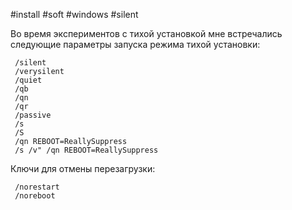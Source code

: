 #install #soft #windows #silent

Во время экспериментов с тихой установкой мне встречались следующие параметры запуска режима тихой установки:

```
 /silent
 /verysilent
 /quiet
 /qb
 /qn
 /qr
 /passive
 /s
 /S
 /qn REBOOT=ReallySuppress
 /s /v" /qn REBOOT=ReallySuppress
```

Ключи для отмены перезагрузки:

```
 /norestart
 /noreboot
```